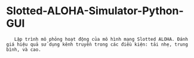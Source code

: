 # Slotted-ALOHA-Simulator-Python-GUI
       Lập trình mô phỏng hoạt động của mô hình mạng Slotted ALOHA. Đánh giá hiệu quả sử dụng kênh truyền trong các điều kiện: tải nhẹ, trung bình, và cao.
